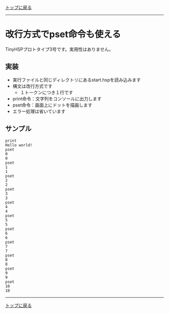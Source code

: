 [トップに戻る](https://github.com/dolphilia/tinyhsp)

---

# 改行方式でpset命令も使える

TinyHSPプロトタイプ3号です。実用性はありません。

## 実装

- 実行ファイルと同じディレクトリにあるstart.hspを読み込みます
- 構文は改行方式です
    - １トークンにつき１行です
- print命令：文字列をコンソールに出力します
- pset命令：画面上にドットを描画します
- エラー処理は省いています

## サンプル

```
print
Hello world!
pset
0
0
pset
1
1
pset
2
2
pset
3
3
pset
4
4
pset
5
5
pset
6
6
pset
7
7
pset
8
8
pset
9
9
pset
10
10
```

---

[トップに戻る](https://github.com/dolphilia/tinyhsp)